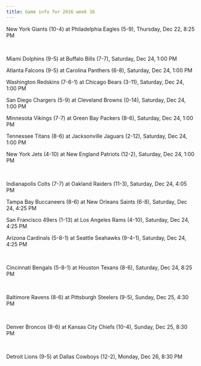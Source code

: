 ```yaml
---
title: Game info for 2016 week 16
---
```

New York Giants (10-4) at Philadelphia Eagles (5-9), Thursday, Dec 22, 8:25 PM


<br/>

Miami Dolphins (9-5) at Buffalo Bills (7-7), Saturday, Dec 24, 1:00 PM

Atlanta Falcons (9-5) at Carolina Panthers (6-8), Saturday, Dec 24, 1:00 PM

Washington Redskins (7-6-1) at Chicago Bears (3-11), Saturday, Dec 24, 1:00 PM

San Diego Chargers (5-9) at Cleveland Browns (0-14), Saturday, Dec 24, 1:00 PM

Minnesota Vikings (7-7) at Green Bay Packers (8-6), Saturday, Dec 24, 1:00 PM

Tennessee Titans (8-6) at Jacksonville Jaguars (2-12), Saturday, Dec 24, 1:00 PM

New York Jets (4-10) at New England Patriots (12-2), Saturday, Dec 24, 1:00 PM


<br/>

Indianapolis Colts (7-7) at Oakland Raiders (11-3), Saturday, Dec 24, 4:05 PM

Tampa Bay Buccaneers (8-6) at New Orleans Saints (6-8), Saturday, Dec 24, 4:25 PM

San Francisco 49ers (1-13) at Los Angeles Rams (4-10), Saturday, Dec 24, 4:25 PM

Arizona Cardinals (5-8-1) at Seattle Seahawks (9-4-1), Saturday, Dec 24, 4:25 PM


<br/>

Cincinnati Bengals (5-8-1) at Houston Texans (8-6), Saturday, Dec 24, 8:25 PM


<br/>

Baltimore Ravens (8-6) at Pittsburgh Steelers (9-5), Sunday, Dec 25, 4:30 PM


<br/>

Denver Broncos (8-6) at Kansas City Chiefs (10-4), Sunday, Dec 25, 8:30 PM


<br/>

Detroit Lions (9-5) at Dallas Cowboys (12-2), Monday, Dec 26, 8:30 PM

